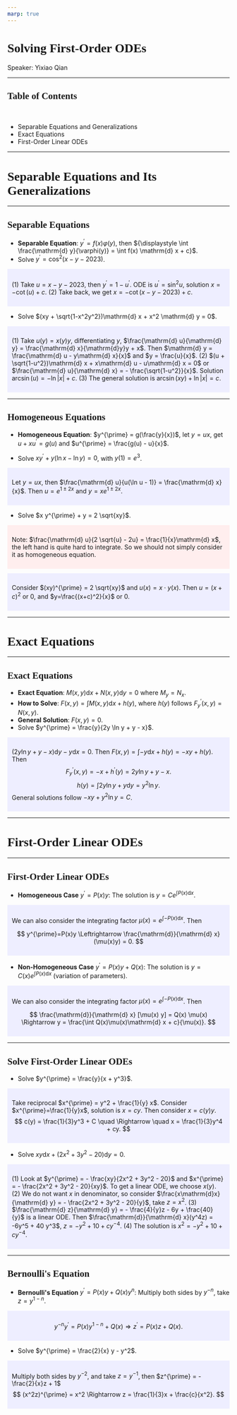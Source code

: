 ```yaml
---
marp: true
---
```

<style>
  section {
    font-family: 'LXGW Bright';
  }

  h1, h2, h3 {
    font-family: 'LXGW Bright';
  }
</style>
<style>
img[alt~="center"] {
  display: block;
  margin: 0 auto;
}
</style>
<style>
.note {
  background-color: #eef;
  padding: 10px;
  margin: 10px 0;
  text-align: left;
}
.trick {
  background-color: #fee;
  padding: 10px;
  margin: 10px 0;
  text-align: left;
}
</style>

# Solving First-Order ODEs

Speaker: Yixiao Qian

---

## Table of Contents

<br>

- Separable Equations and Generalizations
- Exact Equations
- First-Order Linear ODEs

---

# Separable Equations and Its Generalizations

---

## Separable Equations

- **Separable Equation**: $y^{\prime} = f(x)\varphi(y)$, then ${\displaystyle \int \frac{\mathrm{d} y}{\varphi(y)} = \int f(x) \mathrm{d} x + c}$.
- Solve $y^{\prime} = \cos^2 (x - y - 2023)$.

<div class=note>

(1) Take $u = x - y - 2023$, then $y^{\prime} = 1 - u^{\prime}$. ODE is $u^{\prime} = \sin^2 u$, solution $x = - \cot(u) + c$.
(2) Take back, we get $x = - \cot(x - y - 2023) + c$.

</div>

- Solve $(xy + \sqrt{1-x^2y^2})\mathrm{d} x + x^2 \mathrm{d} y = 0$.

<div class=note>

(1) Take $u(y) = x(y)y$, differentiating $y$, $\frac{\mathrm{d} u}{\mathrm{d} y} = \frac{\mathrm{d} x}{\mathrm{d}y}y + x$. Then $\mathrm{d} y = \frac{\mathrm{d} u - y\mathrm{d} x}{x}$ and $y = \frac{u}{x}$.
(2) $(u + \sqrt{1-u^2})\mathrm{d} x + x\mathrm{d} u - u\mathrm{d} x = 0$ or $\frac{\mathrm{d} u}{\mathrm{d} x} = - \frac{\sqrt{1-u^2}}{x}$. Solution $\arcsin(u) = - \ln |x| + c$.
(3) The general solution is $\arcsin (xy) + \ln |x| = c$.

</div>

---

## Homogeneous Equations

- **Homogeneous Equation**: $y^{\prime} = g(\frac{y}{x})$, let $y = ux$, get $u + xu^{\prime} = g(u)$ and $u^{\prime} = \frac{g(u) - u}{x}$.

- Solve $xy^{\prime} + y(\ln x - \ln y) = 0$, with $y(1) = e^3$.

<div class=note>

Let $y = ux$, then $\frac{\mathrm{d} u}{u(\ln u - 1)} = \frac{\mathrm{d} x}{x}$. Then $u = e^{1\pm 2x}$ and $y = x e^{1 \pm 2x}$.
</div>

- Solve $x y^{\prime} + y = 2 \sqrt{xy}$.

<div class=trick>

Note: $\frac{\mathrm{d} u}{2 \sqrt{u} - 2u} = \frac{1}{x}\mathrm{d} x$, the left hand is quite hard to integrate. So we should not simply consider it as homogeneous equation.
</div>

<div class=note>

Consider $(xy)^{\prime} = 2 \sqrt{xy}$ and $u(x) = x \cdot y(x)$. Then $u = (x+c)^2$ or $0$, and $y=\frac{(x+c)^2}{x}$ or $0$.
</div>

---

# Exact Equations

---

## Exact Equations

- **Exact Equation**: $M(x,y)\mathrm{d} x + N(x,y)\mathrm{d} y = 0$ where $M_y = N_x$.
- **How to Solve**: $\displaystyle F(x,y) = \int M(x,y)\mathrm{d} x + h(y)$, where $h(y)$ follows $F_y^{\prime}(x,y) = N(x,y)$.
- **General Solution**: $F(x, y) = 0$.
- Solve $y^{\prime} = \frac{y}{2y \ln y + y - x}$.

<div class=note>

$(2y \ln y + y - x)\mathrm{d} y - y\mathrm{d} x = 0$. Then $\displaystyle F(x,y) = \int -y \mathrm{d} x + h(y) = -xy + h(y)$. Then
$$ F_y^{\prime}(x,y) = -x + h^{\prime}(y) = 2y \ln y + y - x. $$
$$ h(y) = \int 2y \ln y + y \mathrm{d} y = y^2 \ln y. $$
General solutions follow $-xy + y^2\ln y = C$.
</div>

---

# First-Order Linear ODEs

---

## First-Order Linear ODEs

- **Homogeneous Case** $y^{\prime} = P(x)y$: The solution is $y = C e^{\int P(x) \mathrm{d} x}$.

<div class=note>

We can also consider the integrating factor $\mu(x) = e^{\int -P(x)\mathrm{d} x}$. Then

$$ y^{\prime}=P(x)y \Leftrightarrow \frac{\mathrm{d}}{\mathrm{d} x}(\mu(x)y) = 0. $$

</div>

- **Non-Homogeneous Case** $y^{\prime} = P(x) y + Q(x)$: The solution is $y = C(x)e^{\int P(x) \mathrm{d} x}$ (variation of parameters).

<div class=note>

We can also consider the integrating factor $\mu(x) = e^{\int -P(x)\mathrm{d} x}$. Then

$$ \frac{\mathrm{d}}{\mathrm{d} x} [\mu(x) y] = Q(x) \mu(x) \Rightarrow y = \frac{\int Q(x)\mu(x)\mathrm{d} x + c}{\mu(x)}. $$

</div>

---

## Solve First-Order Linear ODEs

- Solve $y^{\prime} = \frac{y}{x + y^3}$.

<div class=note>

Take reciprocal $x^{\prime} = y^2 + \frac{1}{y} x$. Consider $x^{\prime}=\frac{1}{y}x$, solution is $x=cy$. Then consider $x=c(y)y$.
$$ c(y) = \frac{1}{3}y^3 + C \quad \Rightarrow \quad x = \frac{1}{3}y^4 + cy. $$
</div>

- Solve $xy \mathrm{d} x + (2x^2 + 3y^2 - 20) \mathrm{d} y = 0$.

<div class=note>

(1) Look at $y^{\prime} = - \frac{xy}{2x^2 + 3y^2 - 20}$ and $x^{\prime} = - \frac{2x^2 + 3y^2 - 20}{xy}$. To get a linear ODE, we choose $x(y)$.
(2) We do not want $x$ in denominator, so consider $\frac{x\mathrm{d}x}{\mathrm{d} y} = - \frac{2x^2 + 3y^2 - 20}{y}$, take $z = x^2$.
(3) $\frac{\mathrm{d} z}{\mathrm{d} y} = - \frac{4}{y}z - 6y + \frac{40}{y}$ is a linear ODE. Then $\frac{\mathrm{d}}{\mathrm{d} x}(y^4z) = -6y^5 + 40 y^3$, $z = -y^2 + 10 + cy^{-4}$.
(4) The solution is $x^2 = -y^2 + 10 + cy^{-4}$.

</div>

---

## Bernoulli's Equation

- **Bernoulli's Equation** $y^{\prime} = P(x)y + Q(x)y^n$: Multiply both sides by $y^{-n}$, take $z = y^{1-n}$.

<div class=note>

$$ y^{-n} y^{\prime} = P(x)y^{1-n} + Q(x) \Rightarrow z^{\prime} = P(x)z + Q(x). $$

</div>

- Solve $y^{\prime} = \frac{2}{x} y - y^2$.

<div class=note>

Multiply both sides by $y^{-2}$, and take $z = y^{-1}$, then $z^{\prime} = - \frac{2}{x}z + 1$
$$ (x^2z)^{\prime} = x^2 \Rightarrow z = \frac{1}{3}x + \frac{c}{x^2}. $$

</div>


